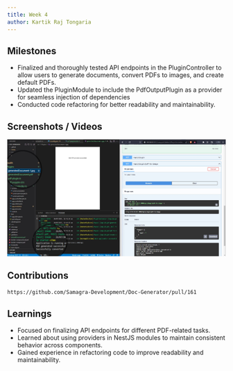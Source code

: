 ```yaml
---
title: Week 4
author: Kartik Raj Tongaria  
---
```


## Milestones
- Finalized and thoroughly tested API endpoints in the PluginController to allow users to generate documents, convert PDFs to images, and create default PDFs.
-  Updated the PluginModule to include the PdfOutputPlugin as a provider for seamless injection of dependencies
- Conducted code refactoring for better readability and maintainability.

## Screenshots / Videos 


![Generated png](./Generatepng.png)



## Contributions
    
    https://github.com/Samagra-Development/Doc-Generator/pull/161

## Learnings
- Focused on finalizing API endpoints for different PDF-related tasks.
- Learned about using providers in NestJS modules to maintain consistent behavior across components.
- Gained experience in refactoring code to improve readability and maintainability.